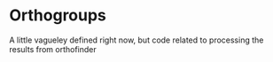 # Orthogroups

A little vagueley defined right now, but code related to processing the results from orthofinder